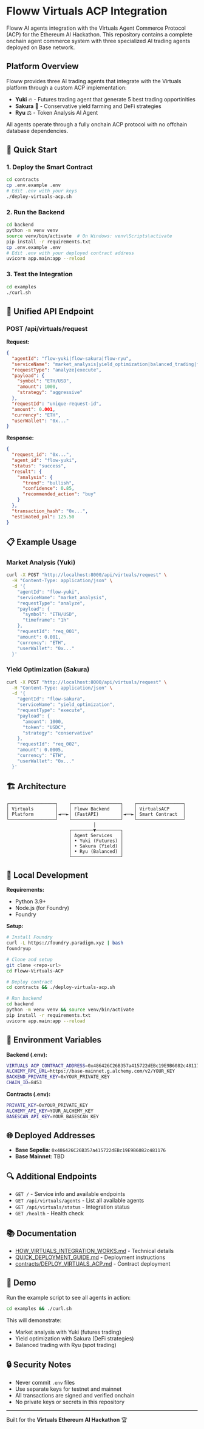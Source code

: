 # Floww Virtuals ACP Integration

Floww AI agents integration with the Virtuals Agent Commerce Protocol (ACP) for the Ethereum AI Hackathon. This repository contains a complete onchain agent commerce system with three specialized AI trading agents deployed on Base network.

## Platform Overview

Floww provides three AI trading agents that integrate with the Virtuals platform through a custom ACP implementation:

- **Yuki** 🔥 - Futures trading agent that generate 5 best trading opportinities 
- **Sakura** 🌸 - Conservative yield farming and DeFi strategies 
- **Ryu** ⚖️ - Token Analysis AI Agent

All agents operate through a fully onchain ACP protocol with no offchain database dependencies.

## 🚀 Quick Start

### 1. Deploy the Smart Contract

```bash
cd contracts
cp .env.example .env
# Edit .env with your keys
./deploy-virtuals-acp.sh
```

### 2. Run the Backend

```bash
cd backend
python -m venv venv
source venv/bin/activate  # On Windows: venv\Scripts\activate
pip install -r requirements.txt
cp .env.example .env
# Edit .env with your deployed contract address
uvicorn app.main:app --reload
```

### 3. Test the Integration

```bash
cd examples
./curl.sh
```

## 📡 Unified API Endpoint

### POST /api/virtuals/request

**Request:**
```json
{
  "agentId": "flow-yuki|flow-sakura|flow-ryu",
  "serviceName": "market_analysis|yield_optimization|balanced_trading|futures_trading|token_analysis|trade_scanner",
  "requestType": "analyze|execute",
  "payload": {
    "symbol": "ETH/USD",
    "amount": 1000,
    "strategy": "aggressive"
  },
  "requestId": "unique-request-id",
  "amount": 0.001,
  "currency": "ETH",
  "userWallet": "0x..."
}
```

**Response:**
```json
{
  "request_id": "0x...",
  "agent_id": "flow-yuki",
  "status": "success",
  "result": {
    "analysis": {
      "trend": "bullish",
      "confidence": 0.85,
      "recommended_action": "buy"
    }
  },
  "transaction_hash": "0x...",
  "estimated_pnl": 125.50
}
```

## 📋 Example Usage

### Market Analysis (Yuki)
```bash
curl -X POST "http://localhost:8000/api/virtuals/request" \
  -H "Content-Type: application/json" \
  -d '{
    "agentId": "flow-yuki",
    "serviceName": "market_analysis",
    "requestType": "analyze",
    "payload": {
      "symbol": "ETH/USD",
      "timeframe": "1h"
    },
    "requestId": "req_001",
    "amount": 0.001,
    "currency": "ETH",
    "userWallet": "0x..."
  }'
```

### Yield Optimization (Sakura)
```bash
curl -X POST "http://localhost:8000/api/virtuals/request" \
  -H "Content-Type: application/json" \
  -d '{
    "agentId": "flow-sakura",
    "serviceName": "yield_optimization",
    "requestType": "execute",
    "payload": {
      "amount": 1000,
      "token": "USDC",
      "strategy": "conservative"
    },
    "requestId": "req_002",
    "amount": 0.0005,
    "currency": "ETH",
    "userWallet": "0x..."
  }'
```

## 🏗️ Architecture

```
┌─────────────────┐    ┌──────────────────┐    ┌─────────────────┐
│ Virtuals        │    │ Floww Backend    │    │ VirtualsACP     │
│ Platform        │◄──►│ (FastAPI)        │◄──►│ Smart Contract  │
└─────────────────┘    └──────────────────┘    └─────────────────┘
                                │
                       ┌────────▼─────────┐
                       │ Agent Services   │
                       │ • Yuki (Futures) │
                       │ • Sakura (Yield) │
                       │ • Ryu (Balanced) │
                       └──────────────────┘
```

## 🔧 Local Development

**Requirements:**
- Python 3.9+
- Node.js (for Foundry)
- Foundry

**Setup:**
```bash
# Install Foundry
curl -L https://foundry.paradigm.xyz | bash
foundryup

# Clone and setup
git clone <repo-url>
cd Floww-Virtuals-ACP

# Deploy contract
cd contracts && ./deploy-virtuals-acp.sh

# Run backend
cd backend
python -m venv venv && source venv/bin/activate
pip install -r requirements.txt
uvicorn app.main:app --reload
```

## 📝 Environment Variables

**Backend (.env):**
```bash
VIRTUALS_ACP_CONTRACT_ADDRESS=0x486426C26B357a415722dEBc19E9B6082c481176
ALCHEMY_RPC_URL=https://base-mainnet.g.alchemy.com/v2/YOUR_KEY
BACKEND_PRIVATE_KEY=0xYOUR_PRIVATE_KEY
CHAIN_ID=8453
```

**Contracts (.env):**
```bash
PRIVATE_KEY=0xYOUR_PRIVATE_KEY
ALCHEMY_API_KEY=YOUR_ALCHEMY_KEY
BASESCAN_API_KEY=YOUR_BASESCAN_KEY
```

## 🌐 Deployed Addresses

- **Base Sepolia**: `0x486426C26B357a415722dEBc19E9B6082c481176`
- **Base Mainnet**: TBD

## 🔍 Additional Endpoints

- `GET /` - Service info and available endpoints
- `GET /api/virtuals/agents` - List all available agents
- `GET /api/virtuals/status` - Integration status
- `GET /health` - Health check

## 📚 Documentation

- [HOW_VIRTUALS_INTEGRATION_WORKS.md](docs/HOW_VIRTUALS_INTEGRATION_WORKS.md) - Technical details
- [QUICK_DEPLOYMENT_GUIDE.md](docs/QUICK_DEPLOYMENT_GUIDE.md) - Deployment instructions
- [contracts/DEPLOY_VIRTUALS_ACP.md](contracts/DEPLOY_VIRTUALS_ACP.md) - Contract deployment

## 🎪 Demo

Run the example script to see all agents in action:
```bash
cd examples && ./curl.sh
```

This will demonstrate:
- Market analysis with Yuki (futures trading)
- Yield optimization with Sakura (DeFi strategies)
- Balanced trading with Ryu (spot trading)

## 🔒 Security Notes

- Never commit `.env` files
- Use separate keys for testnet and mainnet
- All transactions are signed and verified onchain
- No private keys or secrets in this repository

---

Built for the **Virtuals Ethereum AI Hackathon** 🏆
